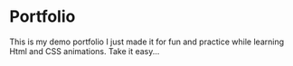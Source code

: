 # Portfolio
This is my demo portfolio I just made it for fun and practice while learning Html and CSS animations. Take it easy...

